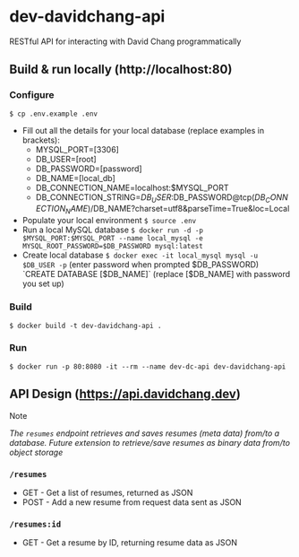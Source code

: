 # dev-davidchang-api
RESTful API for interacting with David Chang programmatically

## Build & run locally (http://localhost:80)
### Configure
`$ cp .env.example .env`
- Fill out all the details for your local database (replace examples in brackets):
	- MYSQL_PORT=[3306]
	- DB_USER=[root]
	- DB_PASSWORD=[password]
	- DB_NAME=[local_db]
	- DB_CONNECTION_NAME=localhost:$MYSQL_PORT
	- DB_CONNECTION_STRING=$DB_USER:$DB_PASSWORD@tcp($DB_CONNECTION_NAME)/$DB_NAME?charset=utf8&parseTime=True&loc=Local
- Populate your local environment
`$ source .env`
- Run a local MySQL database
`$ docker run -d -p $MYSQL_PORT:$MYSQL_PORT --name local_mysql -e MYSQL_ROOT_PASSWORD=$DB_PASSWORD mysql:latest`
- Create local database
`$ docker exec -it local_mysql mysql -u $DB_USER -p`
(enter password when prompted $DB_PASSWORD)
`CREATE DATABASE [$DB_NAME]` (replace [$DB_NAME] with password you set up)
### Build
`$ docker build -t dev-davidchang-api .`
### Run
`$ docker run -p 80:8080 -it --rm --name dev-dc-api dev-davidchang-api`

## API Design (https://api.davidchang.dev)
>[!NOTE]
>_The `resumes` endpoint retrieves and saves resumes (meta data) from/to a database. Future extension to retrieve/save resumes as binary data from/to object storage_
### `/resumes` 
- GET - Get a list of resumes, returned as JSON
- POST - Add a new resume from request data sent as JSON
### `/resumes:id` 
- GET - Get a resume by ID, returning resume data as JSON
